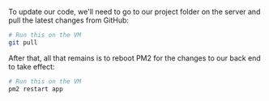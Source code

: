 To update our code, we'll need to go to our project folder on the server and pull the latest changes from GitHub:

```bash
# Run this on the VM
git pull
```

After that, all that remains is to reboot PM2 for the changes to our back end to take effect:

```bash
# Run this on the VM
pm2 restart app
```